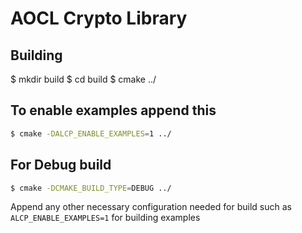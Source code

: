 
# AOCL Crypto Library

## Building

$ mkdir build
$ cd build
$ cmake ../


## To enable examples append this
```sh
$ cmake -DALCP_ENABLE_EXAMPLES=1 ../
```


## For Debug build

```sh
$ cmake -DCMAKE_BUILD_TYPE=DEBUG ../
```
Append any other necessary configuration needed for build such as 
`ALCP_ENABLE_EXAMPLES=1` for building examples

